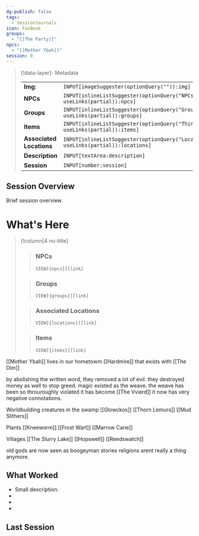 ```yaml
---
dg-publish: false
tags:
  - SessionJournals
icon: FasBook
groups:
  - "[[The Party]]"
npcs:
  - "[[Mother Ybah]]"
session: 0
---
```

> [!data-layer]- Metadata
>
> |                                       |                                  |
>| ----- | ----- |
>| **Img**: |`INPUT[imageSuggester(optionQuery("")):img]`|
> |**NPCs** | `INPUT[inlineListSuggester(optionQuery("NPCs"), useLinks(partial)):npcs]`|
> |**Groups** | `INPUT[inlineListSuggester(optionQuery("Groups"), useLinks(partial)):groups]`|
> |**Items** | `INPUT[inlineListSuggester(optionQuery("Things"), useLinks(partial)):items]`|
> |**Associated Locations** | `INPUT[inlineListSuggester(optionQuery("Locations"), useLinks(partial)):locations]`|
> |**Description** |`INPUT[textArea:description]`|
> | **Session** |`INPUT[number:session]`|

## Session Overview 
 
Brief session overview.

# What's Here
> [!column|4 no-title]
>
>>
>> ### NPCs
>> `VIEW[{npcs}][link]`
>>  
>
>> ### Groups
>> `VIEW[{groups}][link]`  
>
>> ### Associated Locations
>> `VIEW[{locations}][link]`  
>
>> ### Items
>> `VIEW[{items}][link]`
 
[[Mother Ybah]] lives in our hometowm [[Hardmire]] that exists with [[The Dim]]

by abolishing the written word, they removed a lot of evil. they destroyed money as well to stop greed.
magic existed as the weave. the weave has been so throuroughly  violated it has become [[The Vvierd]] it now has very negative connotations. 


Worldbuilding
creatures in the swamp
[[Glowckos]]
[[Thorn Lemurs]]
[[Mud Slithers]]

Plants
[[Kneeworm]]
[[Frost Wart]]
[[Marrow Cane]]

Villages
[[The Slurry Lake]]
[[Hopswell]]
[[Reedswatch]]



old gods are now seen as boogeyman stories
religions arent really a thing anymore.


## What Worked 
 
- Small description.
- 
- 
- 

## Last Session





